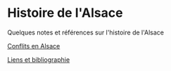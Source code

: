 # Histoire de l'Alsace
Quelques notes et références sur l'histoire de l'Alsace

[Conflits en Alsace](./conflits.md)

[Liens et bibliographie](./biblio.md)


